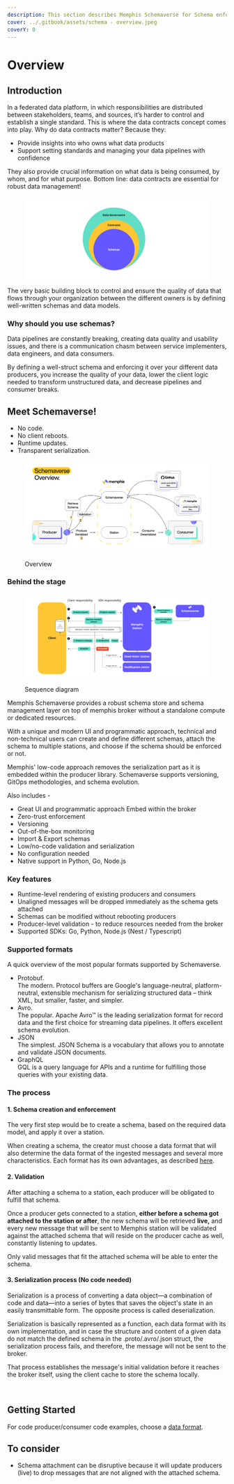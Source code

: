 ```yaml
---
description: This section describes Memphis Schemaverse for Schema enforcement
cover: ../.gitbook/assets/schema - overview.jpeg
coverY: 0
---
```


# Overview

## Introduction

In a federated data platform, in which responsibilities are distributed between stakeholders, teams, and sources, it’s harder to control and establish a single standard. This is where the data contracts concept comes into play. Why do data contracts matter? Because they:

* Provide insights into who owns what data products
* Support setting standards and managing your data pipelines with confidence

They also provide crucial information on what data is being consumed, by whom, and for what purpose. Bottom line: data contracts are essential for robust data management!

<figure><img src="../.gitbook/assets/schema 1.jpeg" alt=""><figcaption></figcaption></figure>

The very basic building block to control and ensure the quality of data that flows through your organization between the different owners is by defining well-written schemas and data models.

### Why should you use schemas?

Data pipelines are constantly breaking, creating data quality and usability issues, and there is a communication chasm between service implementers, data engineers, and data consumers.

By defining a well-struct schema and enforcing it over your different data producers, you increase the quality of your data, lower the client logic needed to transform unstructured data, and decrease pipelines and consumer breaks.

## Meet Schemaverse!

* No code.
* No client reboots.
* Runtime updates.
* Transparent serialization.

<figure><img src="../.gitbook/assets/Schema Management Overview (2).jpg" alt=""><figcaption><p>Overview</p></figcaption></figure>

### Behind the stage

<figure><img src="../.gitbook/assets/schemaverse.jpeg" alt=""><figcaption><p>Sequence diagram</p></figcaption></figure>

Memphis Schemaverse provides a robust schema store and schema management layer on top of memphis broker without a standalone compute or dedicated resources.

With a unique and modern UI and programmatic approach, technical and non-technical users can create and define different schemas, attach the schema to multiple stations, and choose if the schema should be enforced or not.

Memphis' low-code approach removes the serialization part as it is embedded within the producer library. Schemaverse supports versioning, GitOps methodologies, and schema evolution.

Also includes -

* Great UI and programmatic approach Embed within the broker
* Zero-trust enforcement
* Versioning
* Out-of-the-box monitoring
* Import & Export schemas
* Low/no-code validation and serialization
* No configuration needed
* Native support in Python, Go, Node.js

### Key features

* Runtime-level rendering of existing producers and consumers
* Unaligned messages will be dropped immediately as the schema gets attached
* Schemas can be modified without rebooting producers
* Producer-level validation - to reduce resources needed from the broker
* Supported SDKs: Go, Python, Node.js (Nest / Typescript)

### Supported formats

A quick overview of the most popular formats supported by Schemaverse.

* Protobuf.\
  The modern. Protocol buffers are Google's language-neutral, platform-neutral, extensible mechanism for serializing structured data – think XML, but smaller, faster, and simpler.
* Avro.\
  The popular. Apache Avro™ is the leading serialization format for record data and the first choice for streaming data pipelines. It offers excellent schema evolution.
* JSON\
  The simplest. JSON Schema is a vocabulary that allows you to annotate and validate JSON documents.
* GraphQL\
  GQL is a query language for APIs and a runtime for fulfilling those queries with your existing data.

### The process

#### 1. Schema creation and enforcement

The very first step would be to create a schema, based on the required data model, and apply it over a station.

When creating a schema, the creator must choose a data format that will also determine the data format of the ingested messages and several more characteristics. Each format has its own advantages, as described [here](../memphis/schemaverse-schema-management/formats/).

#### 2. Validation

After attaching a schema to a station, each producer will be obligated to fulfill that schema.

Once a producer gets connected to a station, **either before a schema got attached to the station or after**, the new schema will be retrieved **live,** and every new message that will be sent to Memphis station will be validated against the attached schema that will reside on the producer cache as well, constantly listening to updates.

Only valid messages that fit the attached schema will be able to enter the schema.

#### 3. Serialization process (No code needed)

Serialization is a process of converting a data object—a combination of code and data—into a series of bytes that saves the object's state in an easily transmittable form. The opposite process is called deserialization.

Serialization is basically represented as a function, each data format with its own implementation, and in case the structure and content of a given data do not match the defined schema in the .proto/.avro/.json struct, the serialization process fails, and therefore, the message will not be sent to the broker.

That process establishes the message's initial validation before it reaches the broker itself, using the client cache to store the schema locally.

<figure><img src="https://lh5.googleusercontent.com/9ifhev7freLnIYyD_Y3zmrgZAp9-2Bf8eYsSAps0N_77PblO4eG0LGodJY6C6bBmhCxYDRMocztYK3Sge8WMezMMrZFyODEBOw5YZ2xmB7xqqrkhJcds-f67XqHSXNTydr3PpcI2e09yze32L4h0_kg3CcZAxPepTFtJJ_oStF-myZdomFjy2t7XVxZf" alt=""><figcaption></figcaption></figure>

## Getting Started

For code producer/consumer code examples, choose a [data format](../memphis/schemaverse-schema-management/formats/).

## To consider

* Schema attachment can be disruptive because it will update producers (live) to drop messages that are not aligned with the attached schema.
